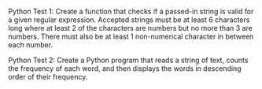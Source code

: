 Python Test 1:
Create a function that checks if a passed-in string is valid for a given regular expression. Accepted strings must be at least 6 characters long where at least 2 of the characters are numbers but no more than 3 are numbers. There must also be at least 1 non-numerical character in between each number. 

Python Test 2:
Create a Python program that reads a string of text, counts the frequency of each word, and then displays the words in descending order of their frequency.
